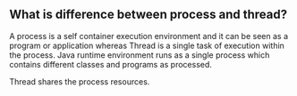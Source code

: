 ## What is difference between process and thread?
A process is a self container execution environment and it can be seen as a program or application whereas Thread is a single task of execution within the process. Java runtime environment runs as a single process which contains different classes and programs as processed. 

Thread shares the process resources.
